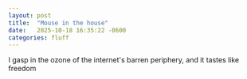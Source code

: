 ```yaml
---
layout: post
title:  "Mouse in the house"
date:   2025-10-18 16:35:22 -0600
categories: fluff
---
```

I gasp in the ozone of the internet's barren periphery, and it tastes like freedom
